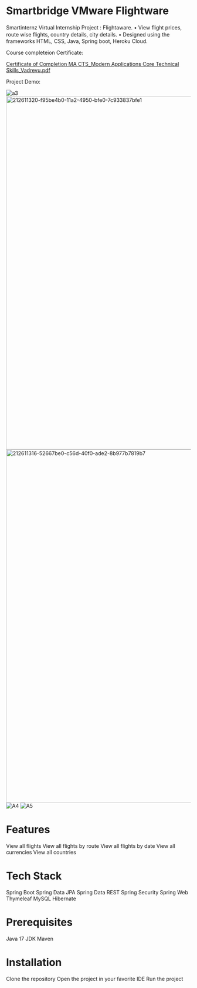 # Smartbridge VMware Flightware
Smartinternz Virtual Internship Project : Flightaware.
• View ﬂight prices, route wise ﬂights, country details, city details. 
• Designed using the frameworks HTML, CSS, Java, Spring boot, Heroku Cloud. 

Course completeion Certificate:

[Certificate of Completion MA CTS_Modern Applications Core Technical Skills_Vadrevu.pdf](https://github.com/thebluecatbot/FightAware/files/10428283/Certificate.of.Completion.MA.CTS_Modern.Applications.Core.Technical.Skills_Vadrevu.pdf)



Project Demo:



![a3](https://user-images.githubusercontent.com/94275810/212618275-5d8eecc1-5afd-4baf-af0b-539e07ba7fcb.jpg)
<img width="960" alt="212611320-f95be4b0-11a2-4950-bfe0-7c933837bfe1" src="https://user-images.githubusercontent.com/114020228/212740081-28a862e8-2ce4-448e-a0d1-8a5bb0d0e95a.png">
<img width="960" alt="212611316-52667be0-c56d-40f0-ade2-8b977b7819b7" src="https://user-images.githubusercontent.com/114020228/212740099-b202ab7d-f5bf-4daa-9a2d-e101f0679d54.png">
![A4](https://user-images.githubusercontent.com/94275810/212618277-8bef7248-c4c6-4bb3-8952-74ab46280418.jpg)
![A5](https://user-images.githubusercontent.com/94275810/212618429-d99819a8-0d32-43ea-99d4-c4e162649f66.jpg)
 
# Features
View all flights
View all flights by route
View all flights by date
View all currencies
View all countries

# Tech Stack
Spring Boot
Spring Data JPA
Spring Data REST
Spring Security
Spring Web
Thymeleaf
MySQL
Hibernate

# Prerequisites
Java 17 JDK Maven

# Installation
Clone the repository
Open the project in your favorite IDE
Run the project
